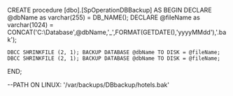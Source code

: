 ﻿

CREATE procedure [dbo].[SpOperationDBBackup]
AS
BEGIN 
	DECLARE @dbName as varchar(255) = DB_NAME();
	DECLARE @fileName as varchar(1024) = CONCAT('C:\Database\',@dbName,'_',FORMAT(GETDATE(),'yyyyMMdd'),'.bak');

	DBCC SHRINKFILE (2, 1); BACKUP DATABASE @dbName TO DISK = @fileName;
	DBCC SHRINKFILE (2, 1); BACKUP DATABASE @dbName TO DISK = @fileName;
END;


--PATH ON LINUX:  '/var/backups/DBbackup/hotels.bak'